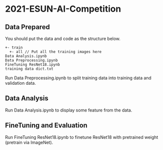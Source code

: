 # 2021-ESUN-AI-Competition

## Data Prepared

You should put the data and code as the structure below.

```
+- train
  +- all // Put all the training images here
Data Analysis.ipynb
Data Preprocessing.ipynb
FineTuning ResNet18.ipynb
training data dict.txt
```
Run Data Preprocessing.ipynb to split training data into training data and validation data.

## Data Analysis

Run Data Analysis.ipynb to display some feature from the data.

## FineTuning and Evaluation

Run FineTuning ResNet18.ipynb to finetune ResNet18 with pretrained weight (pretrain via ImageNet).
